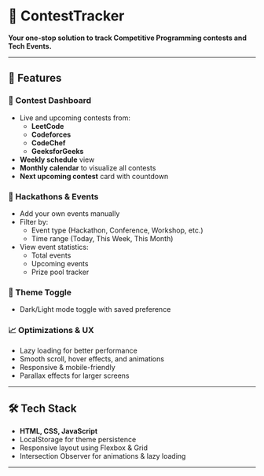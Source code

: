 # 🚀 ContestTracker

**Your one-stop solution to track Competitive Programming contests and Tech Events.**

  
---

## 📌 Features

### 📅 Contest Dashboard
- Live and upcoming contests from:
  - **LeetCode**
  - **Codeforces**
  - **CodeChef**
  - **GeeksforGeeks**
- **Weekly schedule** view
- **Monthly calendar** to visualize all contests
- **Next upcoming contest** card with countdown

### 🧭 Hackathons & Events
- Add your own events manually
- Filter by:
  - Event type (Hackathon, Conference, Workshop, etc.)
  - Time range (Today, This Week, This Month)
- View event statistics:
  - Total events
  - Upcoming events
  - Prize pool tracker

### 🌙 Theme Toggle
- Dark/Light mode toggle with saved preference

### 📈 Optimizations & UX 
- Lazy loading for better performance
- Smooth scroll, hover effects, and animations
- Responsive & mobile-friendly
- Parallax effects for larger screens

---

## 🛠 Tech Stack

- **HTML, CSS, JavaScript**
- LocalStorage for theme persistence
- Responsive layout using Flexbox & Grid
- Intersection Observer for animations & lazy loading
---

